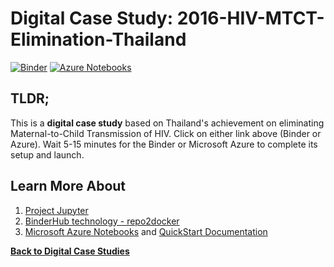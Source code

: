 # Digital Case Study: 2016-HIV-MTCT-Elimination-Thailand

[![Binder](https://beta.mybinder.org/badge.svg)](https://beta.mybinder.org/v2/gh/PHI-Case-Studies/2016-HIV-MTCT-Elimination-Thailand/master) [![Azure Notebooks](https://notebooks.azure.com/launch.png)](https://notebooks.azure.com/import/gh/PHI-Case-Studies/2016-HIV-MTCT-Elimination-Thailand)


## TLDR;
This is a **digital case study** based on Thailand's achievement on eliminating Maternal-to-Child Transmission of HIV. Click on either link above (Binder or Azure). Wait 5-15 minutes for the Binder or Microsoft Azure to complete its setup and launch.

## Learn More About
1. [Project Jupyter](https://jupyter.org/)
2. [BinderHub technology - repo2docker](https://repo2docker.readthedocs.io/en/latest/)
3. [Microsoft Azure Notebooks](https://notebooks.azure.com/) and [QuickStart Documentation](https://docs.microsoft.com/en-us/azure/notebooks/)

**[Back to Digital Case Studies](https://github.com/PHI-Case-Studies)**

